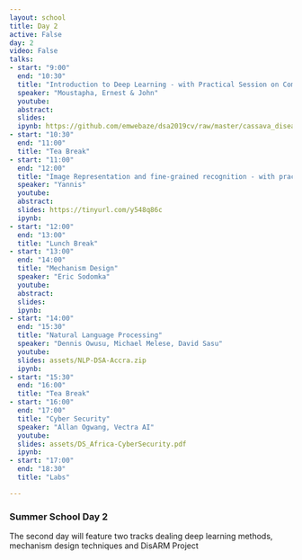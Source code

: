 ```yaml
---
layout: school
title: Day 2
active: False
day: 2
video: False
talks:
- start: "9:00"
  end: "10:30"
  title: "Introduction to Deep Learning - with Practical Session on Computer Vision"
  speaker: "Moustapha, Ernest & John"
  youtube:
  abstract:
  slides:
  ipynb: https://github.com/emwebaze/dsa2019cv/raw/master/cassava_disease_detection.ipynb
- start: "10:30"
  end: "11:00"
  title: "Tea Break"
- start: "11:00"
  end: "12:00"
  title: "Image Representation and fine-grained recognition - with practical session"
  speaker: "Yannis"
  youtube:
  abstract:
  slides: https://tinyurl.com/y548q86c
  ipynb:
- start: "12:00"
  end: "13:00"
  title: "Lunch Break"
- start: "13:00"
  end: "14:00"
  title: "Mechanism Design"
  speaker: "Eric Sodomka"
  youtube:
  abstract:
  slides:
  ipynb:
- start: "14:00"
  end: "15:30"
  title: "Natural Language Processing"
  speaker: "Dennis Owusu, Michael Melese, David Sasu"
  youtube:
  slides: assets/NLP-DSA-Accra.zip
  ipynb:
- start: "15:30"
  end: "16:00"
  title: "Tea Break"
- start: "16:00"
  end: "17:00"
  title: "Cyber Security"
  speaker: "Allan Ogwang, Vectra AI"
  youtube:
  slides: assets/DS_Africa-CyberSecurity.pdf
  ipynb:
- start: "17:00"
  end: "18:30"
  title: "Labs"

---
```


<h3> Summer School Day 2 </h3>

<p>The second day will feature two tracks dealing deep learning methods, mechanism design techniques and DisARM Project</p>
